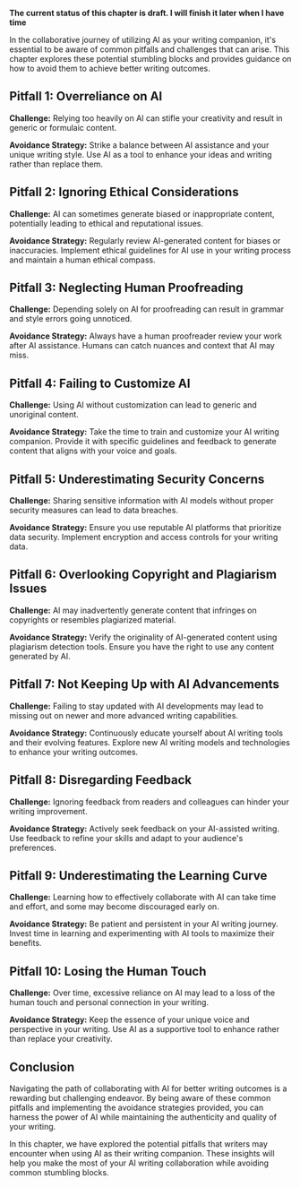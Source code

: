**The current status of this chapter is draft. I will finish it later when I have time**

In the collaborative journey of utilizing AI as your writing companion, it's essential to be aware of common pitfalls and challenges that can arise. This chapter explores these potential stumbling blocks and provides guidance on how to avoid them to achieve better writing outcomes.

Pitfall 1: Overreliance on AI
-----------------------------

**Challenge:** Relying too heavily on AI can stifle your creativity and result in generic or formulaic content.

**Avoidance Strategy:** Strike a balance between AI assistance and your unique writing style. Use AI as a tool to enhance your ideas and writing rather than replace them.

Pitfall 2: Ignoring Ethical Considerations
------------------------------------------

**Challenge:** AI can sometimes generate biased or inappropriate content, potentially leading to ethical and reputational issues.

**Avoidance Strategy:** Regularly review AI-generated content for biases or inaccuracies. Implement ethical guidelines for AI use in your writing process and maintain a human ethical compass.

Pitfall 3: Neglecting Human Proofreading
----------------------------------------

**Challenge:** Depending solely on AI for proofreading can result in grammar and style errors going unnoticed.

**Avoidance Strategy:** Always have a human proofreader review your work after AI assistance. Humans can catch nuances and context that AI may miss.

Pitfall 4: Failing to Customize AI
----------------------------------

**Challenge:** Using AI without customization can lead to generic and unoriginal content.

**Avoidance Strategy:** Take the time to train and customize your AI writing companion. Provide it with specific guidelines and feedback to generate content that aligns with your voice and goals.

Pitfall 5: Underestimating Security Concerns
--------------------------------------------

**Challenge:** Sharing sensitive information with AI models without proper security measures can lead to data breaches.

**Avoidance Strategy:** Ensure you use reputable AI platforms that prioritize data security. Implement encryption and access controls for your writing data.

Pitfall 6: Overlooking Copyright and Plagiarism Issues
------------------------------------------------------

**Challenge:** AI may inadvertently generate content that infringes on copyrights or resembles plagiarized material.

**Avoidance Strategy:** Verify the originality of AI-generated content using plagiarism detection tools. Ensure you have the right to use any content generated by AI.

Pitfall 7: Not Keeping Up with AI Advancements
----------------------------------------------

**Challenge:** Failing to stay updated with AI developments may lead to missing out on newer and more advanced writing capabilities.

**Avoidance Strategy:** Continuously educate yourself about AI writing tools and their evolving features. Explore new AI writing models and technologies to enhance your writing outcomes.

Pitfall 8: Disregarding Feedback
--------------------------------

**Challenge:** Ignoring feedback from readers and colleagues can hinder your writing improvement.

**Avoidance Strategy:** Actively seek feedback on your AI-assisted writing. Use feedback to refine your skills and adapt to your audience's preferences.

Pitfall 9: Underestimating the Learning Curve
---------------------------------------------

**Challenge:** Learning how to effectively collaborate with AI can take time and effort, and some may become discouraged early on.

**Avoidance Strategy:** Be patient and persistent in your AI writing journey. Invest time in learning and experimenting with AI tools to maximize their benefits.

Pitfall 10: Losing the Human Touch
----------------------------------

**Challenge:** Over time, excessive reliance on AI may lead to a loss of the human touch and personal connection in your writing.

**Avoidance Strategy:** Keep the essence of your unique voice and perspective in your writing. Use AI as a supportive tool to enhance rather than replace your creativity.

Conclusion
----------

Navigating the path of collaborating with AI for better writing outcomes is a rewarding but challenging endeavor. By being aware of these common pitfalls and implementing the avoidance strategies provided, you can harness the power of AI while maintaining the authenticity and quality of your writing.

In this chapter, we have explored the potential pitfalls that writers may encounter when using AI as their writing companion. These insights will help you make the most of your AI writing collaboration while avoiding common stumbling blocks.
